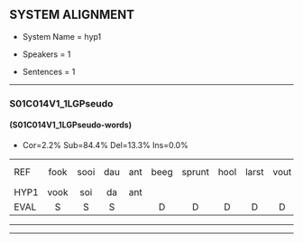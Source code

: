 
## SYSTEM ALIGNMENT

- System Name = hyp1

- Speakers = 1

- Sentences = 1

---

### S01C014V1_1LGPseudo

#### (S01C014V1_1LGPseudo-words)

- Cor=2.2%	Sub=84.4%	Del=13.3%	Ins=0.0%

|  |  |  |  |  |  |  |  |  |  |  |  |  |  |  |  |  |  |  |  |  |  |  |  |  |  |  |  |  |  |  |  |  |  |  |  |  |  |  |  |  |  |  |  |  |  |
|:--- |:---:|:---:|:---:|:---:|:---:|:---:|:---:|:---:|:---:|:---:|:---:|:---:|:---:|:---:|:---:|:---:|:---:|:---:|:---:|:---:|:---:|:---:|:---:|:---:|:---:|:---:|:---:|:---:|:---:|:---:|:---:|:---:|:---:|:---:|:---:|:---:|:---:|:---:|:---:|:---:|:---:|:---:|:---:|:---:|:---:|
| REF | fook | sooi | dau | ant | beeg | sprunt | hool | larst | vout | zwoei | fam | rachts | vaap | sprieuw | keng | swoers | doer | plirt | * | jien | blard | guul | hoekt | neeuw*(nieuw) | noork | vid | zans | * | leum | haans | spaai | * | sjalt | sjalt | heik | sank | roen | frijk | eem | schard | * | grek | dron | snaaf | stuid |
| HYP1 | vook | soi | da | ant |  |  |  |  |  |  | dstrumt | gooi | arst | vaout | joi | fan | vap | spril | ken | sr | do | dd | g | i | bewaard | mdm | dor | vit | sandus | ne | gaan | spaan | ja | selt | hek | sant | o | shek | één | art | sa | fad | droom | lat | stait |
| EVAL | S | S | S |  | D | D | D | D | D | D | S | S | S | S | S | S | S | S | S | S | S | S | S | S | S | S | S | S | S | S | S | S | S | S | S | S | S | S | S | S | S | S | S | S | S |
---

---
